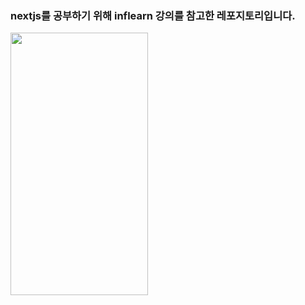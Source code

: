 ### nextjs를 공부하기 위해 inflearn 강의를 참고한 레포지토리입니다.

<img src="https://github.com/minseung-gang/next-prac/assets/83339863/9bd90e57-c112-44ed-bdc1-cd410b54c8bf" width="220px" height="420px">
 
